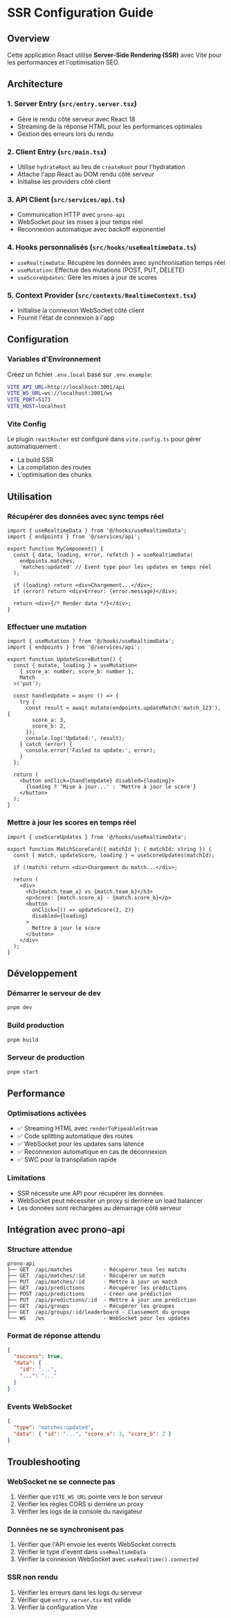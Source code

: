 # SSR Configuration Guide

## Overview
Cette application React utilise **Server-Side Rendering (SSR)** avec Vite pour les performances et l'optimisation SEO.

## Architecture

### 1. Server Entry (`src/entry.server.tsx`)
- Gère le rendu côté serveur avec React 18
- Streaming de la réponse HTML pour les performances optimales
- Gestion des erreurs lors du rendu

### 2. Client Entry (`src/main.tsx`)
- Utilise `hydrateRoot` au lieu de `createRoot` pour l'hydratation
- Attache l'app React au DOM rendu côté serveur
- Initialise les providers côté client

### 3. API Client (`src/services/api.ts`)
- Communication HTTP avec `prono-api`
- WebSocket pour les mises à jour temps réel
- Reconnexion automatique avec backoff exponentiel

### 4. Hooks personnalisés (`src/hooks/useRealtimeData.ts`)
- `useRealtimeData`: Récupère les données avec synchronisation temps réel
- `useMutation`: Effectue des mutations (POST, PUT, DELETE)
- `useScoreUpdates`: Gère les mises à jour de scores

### 5. Context Provider (`src/contexts/RealtimeContext.tsx`)
- Initialise la connexion WebSocket côté client
- Fournit l'état de connexion à l'app

## Configuration

### Variables d'Environnement
Créez un fichier `.env.local` basé sur `.env.example`:

```bash
VITE_API_URL=http://localhost:3001/api
VITE_WS_URL=ws://localhost:3001/ws
VITE_PORT=5173
VITE_HOST=localhost
```

### Vite Config
Le plugin `reactRouter` est configuré dans `vite.config.ts` pour gérer automatiquement :
- La build SSR
- La compilation des routes
- L'optimisation des chunks

## Utilisation

### Récupérer des données avec sync temps réel

```tsx
import { useRealtimeData } from '@/hooks/useRealtimeData';
import { endpoints } from '@/services/api';

export function MyComponent() {
  const { data, loading, error, refetch } = useRealtimeData(
    endpoints.matches,
    'matches:updated' // Event type pour les updates en temps réel
  );

  if (loading) return <div>Chargement...</div>;
  if (error) return <div>Erreur: {error.message}</div>;

  return <div>{/* Render data */}</div>;
}
```

### Effectuer une mutation

```tsx
import { useMutation } from '@/hooks/useRealtimeData';
import { endpoints } from '@/services/api';

export function UpdateScoreButton() {
  const { mutate, loading } = useMutation<
    { score_a: number; score_b: number },
    Match
  >('put');

  const handleUpdate = async () => {
    try {
      const result = await mutate(endpoints.updateMatch('match_123'), {
        score_a: 3,
        score_b: 2,
      });
      console.log('Updated:', result);
    } catch (error) {
      console.error('Failed to update:', error);
    }
  };

  return (
    <button onClick={handleUpdate} disabled={loading}>
      {loading ? 'Mise à jour...' : 'Mettre à jour le score'}
    </button>
  );
}
```

### Mettre à jour les scores en temps réel

```tsx
import { useScoreUpdates } from '@/hooks/useRealtimeData';

export function MatchScoreCard({ matchId }: { matchId: string }) {
  const { match, updateScore, loading } = useScoreUpdates(matchId);

  if (!match) return <div>Chargement du match...</div>;

  return (
    <div>
      <h3>{match.team_a} vs {match.team_b}</h3>
      <p>Score: {match.score_a} - {match.score_b}</p>
      <button
        onClick={() => updateScore(3, 2)}
        disabled={loading}
      >
        Mettre à jour le score
      </button>
    </div>
  );
}
```

## Développement

### Démarrer le serveur de dev
```bash
pnpm dev
```

### Build production
```bash
pnpm build
```

### Serveur de production
```bash
pnpm start
```

## Performance

### Optimisations activées
- ✅ Streaming HTML avec `renderToPipeableStream`
- ✅ Code splitting automatique des routes
- ✅ WebSocket pour les updates sans latence
- ✅ Reconnexion automatique en cas de déconnexion
- ✅ SWC pour la transpilation rapide

### Limitations
- SSR nécessite une API pour récupérer les données
- WebSocket peut nécessiter un proxy si derrière un load balancer
- Les données sont rechargées au démarrage côté serveur

## Intégration avec prono-api

### Structure attendue
```
prono-api
├── GET  /api/matches          - Récupérer tous les matchs
├── GET  /api/matches/:id      - Récupérer un match
├── PUT  /api/matches/:id      - Mettre à jour un match
├── GET  /api/predictions      - Récupérer les prédictions
├── POST /api/predictions      - Créer une prédiction
├── PUT  /api/predictions/:id  - Mettre à jour une prédiction
├── GET  /api/groups           - Récupérer les groupes
├── GET  /api/groups/:id/leaderboard - Classement du groupe
└── WS   /ws                   - WebSocket pour les updates
```

### Format de réponse attendu
```json
{
  "success": true,
  "data": {
    "id": "...",
    "...": "..."
  }
}
```

### Events WebSocket
```json
{
  "type": "matches:updated",
  "data": { "id": "...", "score_a": 3, "score_b": 2 }
}
```

## Troubleshooting

### WebSocket ne se connecte pas
1. Vérifier que `VITE_WS_URL` pointe vers le bon serveur
2. Vérifier les règles CORS si derrière un proxy
3. Vérifier les logs de la console du navigateur

### Données ne se synchronisent pas
1. Vérifier que l'API envoie les events WebSocket corrects
2. Vérifier le type d'event dans `useRealtimeData`
3. Vérifier la connexion WebSocket avec `useRealtime().connected`

### SSR non rendu
1. Vérifier les erreurs dans les logs du serveur
2. Vérifier que `entry.server.tsx` est valide
3. Vérifier la configuration Vite

